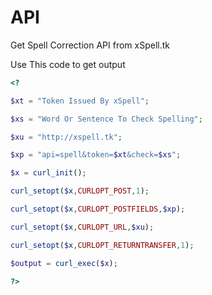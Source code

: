 API
===

Get Spell Correction API from xSpell.tk

Use This code to get output

```php
<?

$xt = "Token Issued By xSpell";

$xs = "Word Or Sentence To Check Spelling";

$xu = "http://xspell.tk";

$xp = "api=spell&token=$xt&check=$xs";

$x = curl_init();

curl_setopt($x,CURLOPT_POST,1);

curl_setopt($x,CURLOPT_POSTFIELDS,$xp);

curl_setopt($x,CURLOPT_URL,$xu);

curl_setopt($x,CURLOPT_RETURNTRANSFER,1);

$output = curl_exec($x);

?>
```

